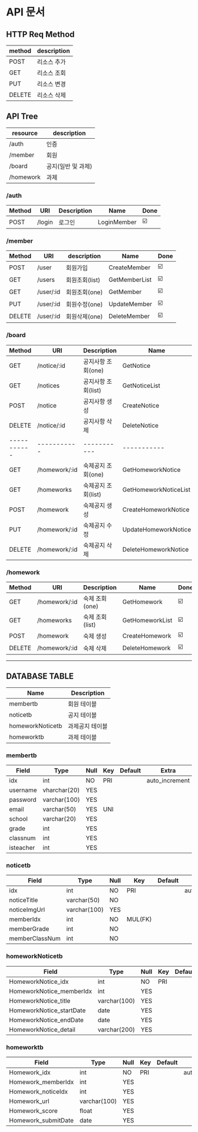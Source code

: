 # API 문서

## HTTP Req Method

| method | description |
| ------ | ----------- |
| POST   | 리소스 추가 |
| GET    | 리소스 조회 |
| PUT    | 리소스 변경 |
| DELETE | 리소스 삭제 |



## API Tree

| resource  | description        |
| --------- | ------------------ |
| /auth     | 인증               |
| /member   | 회원               |
| /board    | 공지(일반 및 과제) |
| /homework | 과제               |



### /auth

| Method | URI    | Description | Name        | Done                    |
| ------ | ------ | ----------- | ----------- | ----------------------- |
| POST   | /login | 로그인      | LoginMember | :ballot_box_with_check: |



### /member

| Method | URI       | description    | Name          | Done                    |
| ------ | --------- | -------------- | ------------- | ----------------------- |
| POST   | /user     | 회원가입       | CreateMember  | :ballot_box_with_check: |
| GET    | /users    | 회원조회(list) | GetMemberList | :ballot_box_with_check: |
| GET    | /user/:id | 회원조회(one)  | GetMember     | :ballot_box_with_check: |
| PUT    | /user/:id | 회원수정(one)  | UpdateMember  | :ballot_box_with_check: |
| DELETE | /user/:id | 회원삭제(one)  | DeleteMember  | :ballot_box_with_check: |



### /board

| Method      | URI           | Description         | Name                  | Done                    |
| ----------- | ------------- | ------------------- | --------------------- | ----------------------- |
| GET         | /notice/:id   | 공지사항 조회(one)  | GetNotice             | :ballot_box_with_check: |
| GET         | /notices      | 공지사항 조회(list) | GetNoticeList         | :ballot_box_with_check: |
| POST        | /notice       | 공지사항 생성       | CreateNotice          | :ballot_box_with_check: |
| DELETE      | /notice/:id   | 공지사항 삭제       | DeleteNotice          | :ballot_box_with_check: |
| ----------- | -----------   | -----------         | -----------           |                         |
| GET         | /homework/:id | 숙제공지 조회(one)  | GetHomeworkNotice     |                         |
| GET         | /homeworks    | 숙제공지 조회(list) | GetHomeworkNoticeList | :ballot_box_with_check: |
| POST        | /homework     | 숙제공지 생성       | CreateHomeworkNotice  | :ballot_box_with_check: |
| PUT         | /homework/:id | 숙제공지 수정       | UpdateHomeworkNotice  | :ballot_box_with_check: |
| DELETE      | /homework/:id | 숙제공지 삭제       | DeleteHomeworkNotice  | :ballot_box_with_check: |



### /homework

| Method | URI           | Description     | Name            | Done                    |
| ------ | ------------- | --------------- | --------------- | ----------------------- |
| GET    | /homework/:id | 숙제 조회(one)  | GetHomework     | :ballot_box_with_check: |
| GET    | /homeworks    | 숙제 조회(list) | GetHomeworkList | :ballot_box_with_check: |
| POST   | /homework     | 숙제 생성       | CreateHomework  | :ballot_box_with_check: |
| DELETE | /homework/:id | 숙제 삭제       | DeleteHomework  | :ballot_box_with_check: |



----



## DATABASE TABLE

| Name             | Description     |
| ---------------- | --------------- |
| membertb         | 회원 테이블     |
| noticetb         | 공지 테이블     |
| homeworkNoticetb | 과제공지 테이블 |
| homeworktb       | 과제 테이블     |



### membertb

| Field     | Type         | Null | Key  | Default | Extra          |
| --------- | ------------ | ---- | ---- | ------- | -------------- |
| idx       | int          | NO   | PRI  |         | auto_increment |
| username  | vharchar(20) | YES  |      |         |                |
| password  | varchar(100) | YES  |      |         |                |
| email     | varchar(50)  | YES  | UNI  |         |                |
| school    | varchar(20)  | YES  |      |         |                |
| grade     | int          | YES  |      |         |                |
| classnum  | int          | YES  |      |         |                |
| isteacher | int          | YES  |      |         |                |



### noticetb

| Field          | Type         | Null | Key     | Default | Extra          |
| -------------- | ------------ | ---- | ------- | ------- | -------------- |
| idx            | int          | NO   | PRI     |         | auto_increment |
| noticeTitle    | varchar(50)  | NO   |         |         |                |
| noticeImgUrl   | varchar(100) | YES  |         |         |                |
| memberIdx      | int          | NO   | MUL(FK) |         |                |
| memberGrade    | int          | NO   |         |         |                |
| memberClassNum | int          | NO   |         |         |                |



### homeworkNoticetb

| Field                    | Type         | Null | Key  | Default | Extra          |
| ------------------------ | ------------ | ---- | ---- | ------- | -------------- |
| HomeworkNotice_idx       | int          | NO   | PRI  |         | auto_increment |
| HomeworkNotice_memberIdx | int          | YES  |      |         |                |
| HomeworkNotice_title     | varchar(100) | YES  |      |         |                |
| HomeworkNotice_startDate | date         | YES  |      |         |                |
| HomeworkNotice_endDate   | date         | YES  |      |         |                |
| HomeworkNotice_detail    | varchar(200) | YES  |      |         |                |



### homeworktb

| Field               | Type         | Null | Key  | Default | Extra          |
| ------------------- | ------------ | ---- | ---- | ------- | -------------- |
| Homework_idx        | int          | NO   | PRI  |         | auto_increment |
| Homework_memberIdx  | int          | YES  |      |         |                |
| Homework_noticeIdx  | int          | YES  |      |         |                |
| Homework_url        | varchar(100) | YES  |      |         |                |
| Homework_score      | float        | YES  |      |         |                |
| Homework_submitDate | date         | YES  |      |         |                |

